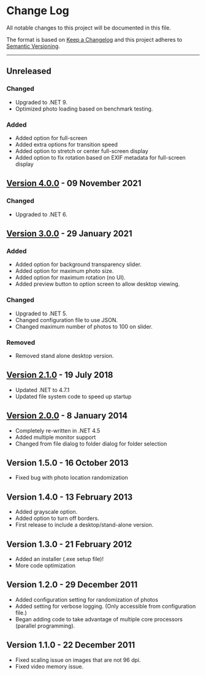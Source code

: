 # Change Log
All notable changes to this project will be documented in this file.

The format is based on [Keep a Changelog](http://keepachangelog.com/) and this project adheres to [Semantic Versioning](http://semver.org/).

---

## Unreleased 

### Changed
 * Upgraded to .NET 9.
 * Optimized photo loading based on benchmark testing.

### Added
 * Added option for full-screen
 * Added extra options for transition speed
 * Added option to stretch or center full-screen display
 * Added option to fix rotation based on EXIF metadata for full-screen display

## [Version 4.0.0](../../releases/tag/v4) - 09 November 2021
### Changed
* Upgraded to .NET 6. 

## [Version 3.0.0](../../releases/tag/v3.0.0) - 29 January 2021
### Added
* Added option for background transparency slider.
* Added option for maximum photo size.
* Added option for maximum rotation (no UI). 
* Added preview button to option screen to allow desktop viewing. 
### Changed
* Upgraded to .NET 5. 
* Changed configuration file to use JSON.
* Changed maximum number of photos to 100 on slider.
### Removed
* Removed stand alone desktop version. 

## [Version 2.1.0](../../releases/tag/v2.1) - 19 July 2018
* Updated .NET to 4.7.1
* Updated file system code to speed up startup

## [Version 2.0.0](../../releases/tag/v2.0) - 8 January 2014
* Completely re-written in .NET 4.5
* Added multiple monitor support
* Changed from file dialog to folder dialog for folder selection

## Version 1.5.0 - 16 October 2013
* Fixed bug with photo location randomization

## Version 1.4.0 - 13 February 2013
* Added grayscale option.
* Added option to turn off borders.
* First release to include a desktop/stand-alone version.

## Version 1.3.0 - 21 February 2012
* Added an installer (.exe setup file)!
* More code optimization

## Version 1.2.0 - 29 December 2011
* Added configuration setting for randomization of photos
* Added setting for verbose logging. (Only accessible from configuration file.)
* Began adding code to take advantage of multiple core processors (parallel programming).
  
## Version 1.1.0 - 22 December 2011
* Fixed scaling issue on images that are not 96 dpi.
* Fixed video memory issue.
